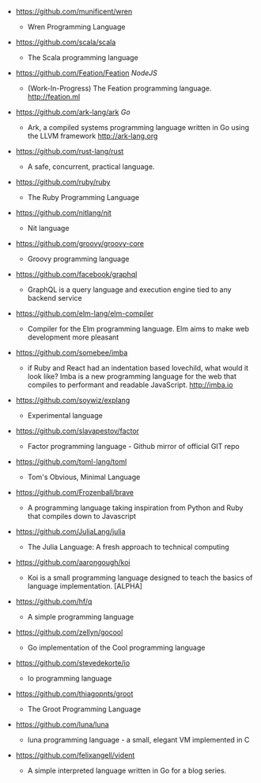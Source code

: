 - https://github.com/munificent/wren
  - Wren Programming Language

- https://github.com/scala/scala
  - The Scala programming language 
- https://github.com/Feation/Feation *NodeJS*
  - (Work-In-Progress) The Feation programming language. http://feation.ml
- https://github.com/ark-lang/ark *Go*
  - Ark, a compiled systems programming language written in Go using the LLVM framework http://ark-lang.org
- https://github.com/rust-lang/rust
  - A safe, concurrent, practical language.
- https://github.com/ruby/ruby
  - The Ruby Programming Language
- https://github.com/nitlang/nit
  - Nit language 
- https://github.com/groovy/groovy-core
  - Groovy programming language
- https://github.com/facebook/graphql
  - GraphQL is a query language and execution engine tied to any backend service
- https://github.com/elm-lang/elm-compiler
  - Compiler for the Elm programming language. Elm aims to make web development more pleasant  
- https://github.com/somebee/imba
  - if Ruby and React had an indentation based lovechild, what would it look like? Imba is a new programming language for the web that compiles to performant and readable JavaScript. http://imba.io
- https://github.com/soywiz/explang
  - Experimental language 
- https://github.com/slavapestov/factor
  - Factor programming language - Github mirror of official GIT repo  
- https://github.com/toml-lang/toml
  - Tom's Obvious, Minimal Language
- https://github.com/Frozenball/brave
  - A programming language taking inspiration from Python and Ruby that compiles down to Javascript
- https://github.com/JuliaLang/julia
  - The Julia Language: A fresh approach to technical computing 
- https://github.com/aarongough/koi
  - Koi is a small programming language designed to teach the basics of language implementation. [ALPHA]
- https://github.com/hf/q
  - A simple programming language 
- https://github.com/zellyn/gocool
  - Go implementation of the Cool programming language
- https://github.com/stevedekorte/io 
  - Io programming language
- https://github.com/thiagopnts/groot
  - The Groot Programming Language
- https://github.com/luna/luna
  - luna programming language - a small, elegant VM implemented in C 
- https://github.com/felixangell/vident
  - A simple interpreted language written in Go for a blog series. 
  
